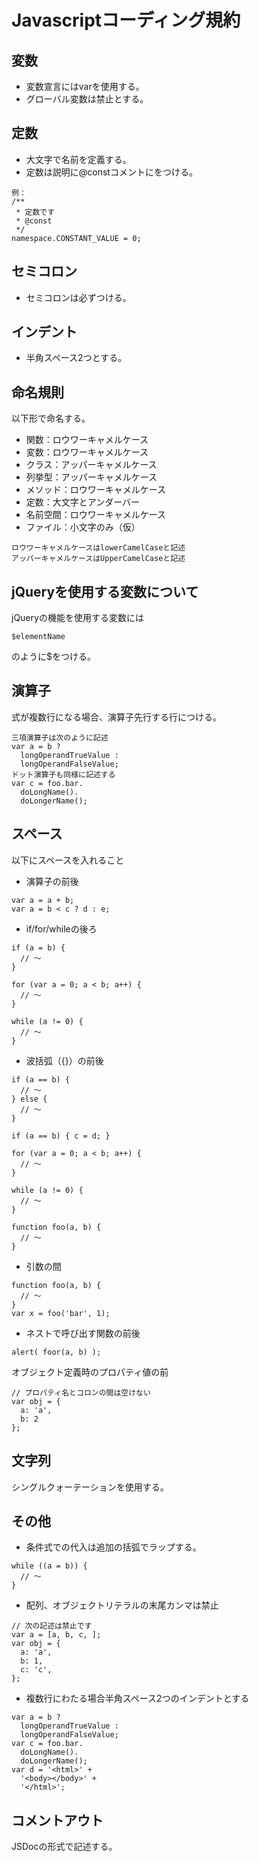 # Javascriptコーディング規約

## 変数
- 変数宣言にはvarを使用する。
- グローバル変数は禁止とする。

## 定数
- 大文字で名前を定義する。
- 定数は説明に@constコメントにをつける。
```
例：
/**
 * 定数です
 * @const
 */
namespace.CONSTANT_VALUE = 0;
```

## セミコロン
- セミコロンは必ずつける。

## インデント
- 半角スペース2つとする。

## 命名規則
以下形で命名する。
- 関数：ロウワーキャメルケース
- 変数：ロウワーキャメルケース
- クラス：アッパーキャメルケース
- 列挙型：アッパーキャメルケース
- メソッド：ロウワーキャメルケース
- 定数：大文字とアンダーバー
- 名前空間：ロウワーキャメルケース
- ファイル：小文字のみ（仮）
```
ロウワーキャメルケースはlowerCamelCaseと記述
アッパーキャメルケースはUpperCamelCaseと記述
```

## jQueryを使用する変数について
jQueryの機能を使用する変数には
```
$elementName
```
のように$をつける。

## 演算子
式が複数行になる場合、演算子先行する行につける。
```
三項演算子は次のように記述
var a = b ?
  longOperandTrueValue :
  longOperandFalseValue;
ドット演算子も同様に記述する
var c = foo.bar.
  doLongName().
  doLongerName();
```

## スペース
以下にスペースを入れること
- 演算子の前後
```
var a = a + b;
var a = b < c ? d : e;
```
- if/for/whileの後ろ
```
if (a = b) {
  // ～
}

for (var a = 0; a < b; a++) {
  // ～
}

while (a != 0) {
  // ～
}
```
- 波括弧（{}）の前後
```
if (a == b) {
  // ～
} else {
  // ～
}

if (a == b) { c = d; }

for (var a = 0; a < b; a++) {
  // ～
}

while (a != 0) {
  // ～
}

function foo(a, b) {
  // ～
}
```
- 引数の間
```
function foo(a, b) {
  // ～
}
var x = foo('bar', 1);
```
- ネストで呼び出す関数の前後
```
alert( foor(a, b) );
```
オブジェクト定義時のプロパティ値の前
```
// プロパティ名とコロンの間は空けない
var obj = {
  a: 'a',
  b: 2
};
```

## 文字列
シングルクォーテーションを使用する。

## その他
- 条件式での代入は追加の括弧でラップする。
```
while ((a = b)) {
  // ～
}
```
- 配列、オブジェクトリテラルの末尾カンマは禁止
```
// 次の記述は禁止です
var a = [a, b, c, ];
var obj = {
  a: 'a',
  b: 1,
  c: 'c',
};
```
- 複数行にわたる場合半角スペース2つのインデントとする
```
var a = b ?
  longOperandTrueValue :
  longOperandFalseValue;
var c = foo.bar.
  doLongName().
  doLongerName();
var d = '<html>' +
  '<body></body>' +
  '</html>';
```
## コメントアウト
JSDocの形式で記述する。